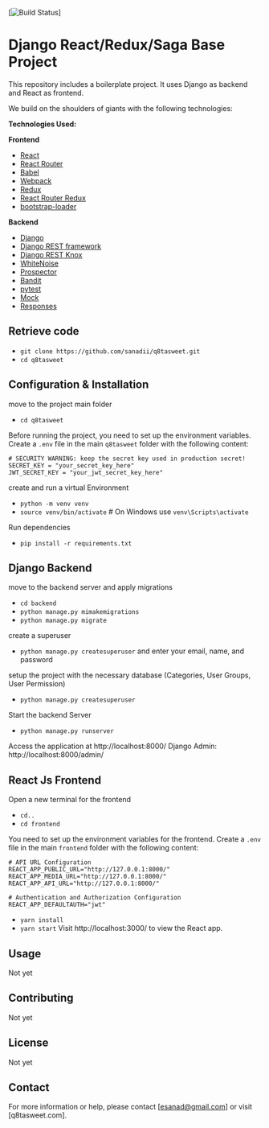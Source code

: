 [![Build Status](https://github.com/sanadii/q8tasweet.git)]

# Django React/Redux/Saga Base Project

This repository includes a boilerplate project. It uses Django as backend and React as frontend.

We build on the shoulders of giants with the following technologies:

**Technologies Used:**

**Frontend**
- [React](https://github.com/facebook/react)
- [React Router](https://github.com/ReactTraining/react-router)
- [Babel](http://babeljs.io)
- [Webpack](http://webpack.github.io)
- [Redux](https://github.com/reactjs/redux)
- [React Router Redux](https://github.com/reactjs/react-router-redux)
- [bootstrap-loader](https://github.com/shakacode/bootstrap-loader)

**Backend**
- [Django](https://www.djangoproject.com/)
- [Django REST framework](http://www.django-rest-framework.org/)
- [Django REST Knox](https://github.com/James1345/django-rest-knox)
- [WhiteNoise](http://whitenoise.evans.io/en/latest/django.html)
- [Prospector](http://prospector.landscape.io/en/master/)
- [Bandit](https://github.com/openstack/bandit)
- [pytest](http://pytest.org/latest/)
- [Mock](http://www.voidspace.org.uk/python/mock/)
- [Responses](https://github.com/getsentry/responses)



## Retrieve code
* `git clone https://github.com/sanadii/q8tasweet.git`
* `cd q8tasweet`


## Configuration & Installation
move to the project main folder
* `cd q8tasweet`

Before running the project, you need to set up the environment variables. Create a `.env` file in the main `q8tasweet` folder with the following content:

```plaintext
# SECURITY WARNING: keep the secret key used in production secret!
SECRET_KEY = "your_secret_key_here"
JWT_SECRET_KEY = "your_jwt_secret_key_here"
```

create and run a virtual Environment
* `python -m venv venv`
* `source venv/bin/activate`  # On Windows use `venv\Scripts\activate`

Run dependencies
* `pip install -r requirements.txt`

## Django Backend
move to the backend server and apply migrations
* `cd backend`
* `python manage.py mimakemigrations`
* `python manage.py migrate`

create a superuser
* `python manage.py createsuperuser`
and enter your email, name, and password

setup the project with the necessary database (Categories, User Groups, User Permission)
* `python manage.py createsuperuser`

Start the backend Server
* `python manage.py runserver`

Access the application at http://localhost:8000/
Django Admin: http://localhost:8000/admin/


## React Js Frontend
Open a new terminal for the frontend
* `cd..`
* `cd frontend`

You need to set up the environment variables for the frontend. Create a `.env` file in the main `frontend` folder with the following content:
```plaintext
# API URL Configuration
REACT_APP_PUBLIC_URL="http://127.0.0.1:8000/"
REACT_APP_MEDIA_URL="http://127.0.0.1:8000/"
REACT_APP_API_URL="http://127.0.0.1:8000/"

# Authentication and Authorization Configuration
REACT_APP_DEFAULTAUTH="jwt"
```

* `yarn install`
* `yarn start`
Visit http://localhost:3000/ to view the React app.


## Usage
Not yet

## Contributing
Not yet


## License
Not yet

## Contact
For more information or help, please contact [esanad@gmail.com] or visit [q8tasweet.com].


